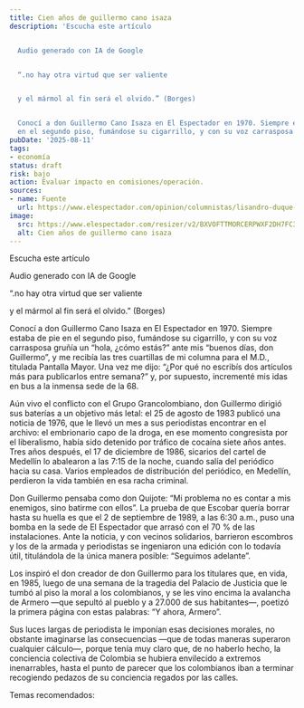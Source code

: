 ```yaml
---
title: Cien años de guillermo cano isaza
description: 'Escucha este artículo


  Audio generado con IA de Google


  “.no hay otra virtud que ser valiente


  y el mármol al fin será el olvido.” (Borges)


  Conocí a don Guillermo Cano Isaza en El Espectador en 1970. Siempre estaba de pie
  en el segundo piso, fumándose su cigarrillo, y con su voz carrasposa gruñía…'
pubDate: '2025-08-11'
tags:
- economía
status: draft
risk: bajo
action: Evaluar impacto en comisiones/operación.
sources:
- name: Fuente
  url: https://www.elespectador.com/opinion/columnistas/lisandro-duque-naranjo/cien-anos-de-guillermo-cano-isaza/
image:
  src: https://www.elespectador.com/resizer/v2/BXVOFTTMORCERPWXF2DH7FC3JI.jpg?auth=4743ba9850c32ec3e2194735a66c5e351a74bb513ac322d519222d50cb46613b&width=657&smart=true&quality=60
  alt: Cien años de guillermo cano isaza
---
```

Escucha este artículo

Audio generado con IA de Google

“.no hay otra virtud que ser valiente

y el mármol al fin será el olvido.” (Borges)

Conocí a don Guillermo Cano Isaza en El Espectador en 1970. Siempre estaba de pie en el segundo piso, fumándose su cigarrillo, y con su voz carrasposa gruñía un “hola, ¿cómo estás?” ante mis “buenos días, don Guillermo”, y me recibía las tres cuartillas de mi columna para el M.D., titulada Pantalla Mayor. Una vez me dijo: “¿Por qué no escribís dos artículos más para publicarlos entre semana?” y, por supuesto, incrementé mis idas en bus a la inmensa sede de la 68.

Aún vivo el conflicto con el Grupo Grancolombiano, don Guillermo dirigió sus baterías a un objetivo más letal: el 25 de agosto de 1983 publicó una noticia de 1976, que le llevó un mes a sus periodistas encontrar en el archivo: el embrionario capo de la droga, en ese momento congresista por el liberalismo, había sido detenido por tráfico de cocaína siete años antes. Tres años después, el 17 de diciembre de 1986, sicarios del cartel de Medellín lo abalearon a las 7:15 de la noche, cuando salía del periódico hacia su casa. Varios empleados de distribución del periódico, en Medellín, perdieron la vida también en esa racha criminal.

Don Guillermo pensaba como don Quijote: “Mi problema no es contar a mis enemigos, sino batirme con ellos”. La prueba de que Escobar quería borrar hasta su huella es que el 2 de septiembre de 1989, a las 6:30 a.m., puso una bomba en la sede de El Espectador que arrasó con el 70 % de las instalaciones. Ante la noticia, y con vecinos solidarios, barrieron escombros y los de la armada y periodistas se ingeniaron una edición con lo todavía útil, titulándola de la única manera posible: “Seguimos adelante”.

Los inspiró el don creador de don Guillermo para los titulares que, en vida, en 1985, luego de una semana de la tragedia del Palacio de Justicia que le tumbó al piso la moral a los colombianos, y se les vino encima la avalancha de Armero —que sepultó al pueblo y a 27.000 de sus habitantes—, poetizó la primera página con estas palabras: “Y ahora, Armero”.

Sus luces largas de periodista le imponían esas decisiones morales, no obstante imaginarse las consecuencias —que de todas maneras superaron cualquier cálculo—, porque tenía muy claro que, de no haberlo hecho, la conciencia colectiva de Colombia se hubiera envilecido a extremos inenarrables, hasta el punto de parecer que los colombianos iban a terminar recogiendo pedazos de su conciencia regados por las calles.

Temas recomendados: